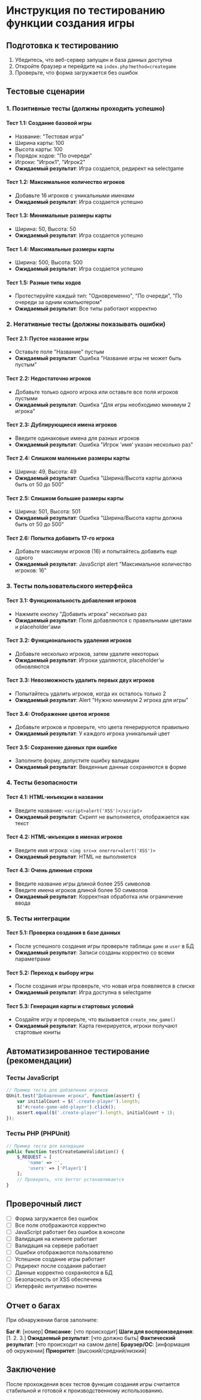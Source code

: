 # Инструкция по тестированию функции создания игры

## Подготовка к тестированию

1. Убедитесь, что веб-сервер запущен и база данных доступна
2. Откройте браузер и перейдите на `index.php?method=creategame`
3. Проверьте, что форма загружается без ошибок

## Тестовые сценарии

### 1. Позитивные тесты (должны проходить успешно)

#### Тест 1.1: Создание базовой игры
- Название: "Тестовая игра"
- Ширина карты: 100
- Высота карты: 100
- Порядок ходов: "По очереди"
- Игроки: "Игрок1", "Игрок2"
- **Ожидаемый результат**: Игра создается, редирект на selectgame

#### Тест 1.2: Максимальное количество игроков
- Добавьте 16 игроков с уникальными именами
- **Ожидаемый результат**: Игра создается успешно

#### Тест 1.3: Минимальные размеры карты
- Ширина: 50, Высота: 50
- **Ожидаемый результат**: Игра создается успешно

#### Тест 1.4: Максимальные размеры карты  
- Ширина: 500, Высота: 500
- **Ожидаемый результат**: Игра создается успешно

#### Тест 1.5: Разные типы ходов
- Протестируйте каждый тип: "Одновременно", "По очереди", "По очереди за одним компьютером"
- **Ожидаемый результат**: Все типы работают корректно

### 2. Негативные тесты (должны показывать ошибки)

#### Тест 2.1: Пустое название игры
- Оставьте поле "Название" пустым
- **Ожидаемый результат**: Ошибка "Название игры не может быть пустым"

#### Тест 2.2: Недостаточно игроков
- Добавьте только одного игрока или оставьте все поля игроков пустыми
- **Ожидаемый результат**: Ошибка "Для игры необходимо минимум 2 игрока"

#### Тест 2.3: Дублирующиеся имена игроков
- Введите одинаковые имена для разных игроков
- **Ожидаемый результат**: Ошибка "Игрок 'имя' указан несколько раз"

#### Тест 2.4: Слишком маленькие размеры карты
- Ширина: 49, Высота: 49
- **Ожидаемый результат**: Ошибка "Ширина/Высота карты должна быть от 50 до 500"

#### Тест 2.5: Слишком большие размеры карты
- Ширина: 501, Высота: 501  
- **Ожидаемый результат**: Ошибка "Ширина/Высота карты должна быть от 50 до 500"

#### Тест 2.6: Попытка добавить 17-го игрока
- Добавьте максимум игроков (16) и попытайтесь добавить еще одного
- **Ожидаемый результат**: JavaScript alert "Максимальное количество игроков: 16"

### 3. Тесты пользовательского интерфейса

#### Тест 3.1: Функциональность добавления игроков
- Нажмите кнопку "Добавить игрока" несколько раз
- **Ожидаемый результат**: Поля добавляются с правильными цветами и placeholder'ами

#### Тест 3.2: Функциональность удаления игроков
- Добавьте несколько игроков, затем удалите некоторых
- **Ожидаемый результат**: Игроки удаляются, placeholder'ы обновляются

#### Тест 3.3: Невозможность удалить первых двух игроков
- Попытайтесь удалить игроков, когда их осталось только 2
- **Ожидаемый результат**: Alert "Нужно минимум 2 игрока для игры"

#### Тест 3.4: Отображение цветов игроков
- Добавьте игроков и проверьте, что цвета генерируются правильно
- **Ожидаемый результат**: У каждого игрока уникальный цвет

#### Тест 3.5: Сохранение данных при ошибке
- Заполните форму, допустите ошибку валидации
- **Ожидаемый результат**: Введенные данные сохраняются в форме

### 4. Тесты безопасности

#### Тест 4.1: HTML-инъекции в названии
- Введите название: `<script>alert('XSS')</script>`
- **Ожидаемый результат**: Скрипт не выполняется, отображается как текст

#### Тест 4.2: HTML-инъекции в именах игроков
- Введите имя игрока: `<img src=x onerror=alert('XSS')>`
- **Ожидаемый результат**: HTML не выполняется

#### Тест 4.3: Очень длинные строки
- Введите название игры длиной более 255 символов
- Введите имена игроков длиной более 50 символов
- **Ожидаемый результат**: Корректная обработка или ограничение ввода

### 5. Тесты интеграции

#### Тест 5.1: Проверка создания в базе данных
- После успешного создания игры проверьте таблицы `game` и `user` в БД
- **Ожидаемый результат**: Записи созданы корректно со всеми параметрами

#### Тест 5.2: Переход к выбору игры
- После создания игры проверьте, что новая игра появляется в списке
- **Ожидаемый результат**: Игра доступна в selectgame

#### Тест 5.3: Генерация карты и стартовых условий
- Создайте игру и проверьте, что вызывается `create_new_game()`
- **Ожидаемый результат**: Карта генерируется, игроки получают стартовые юниты

## Автоматизированное тестирование (рекомендации)

### Тесты JavaScript
```javascript
// Пример теста для добавления игроков
QUnit.test("Добавление игрока", function(assert) {
    var initialCount = $('.create-player').length;
    $('#create-game-add-player').click();
    assert.equal($('.create-player').length, initialCount + 1);
});
```

### Тесты PHP (PHPUnit)
```php
// Пример теста для валидации
public function testCreateGameValidation() {
    $_REQUEST = [
        'name' => '',
        'users' => ['Player1']
    ];
    // Проверить, что $error устанавливается
}
```

## Проверочный лист

- [ ] Форма загружается без ошибок
- [ ] Все поля отображаются корректно
- [ ] JavaScript работает без ошибок в консоли
- [ ] Валидация на клиенте работает
- [ ] Валидация на сервере работает
- [ ] Ошибки отображаются пользователю
- [ ] Успешное создание игры работает
- [ ] Редирект после создания работает
- [ ] Данные корректно сохраняются в БД
- [ ] Безопасность от XSS обеспечена
- [ ] Интерфейс интуитивно понятен

## Отчет о багах

При обнаружении багов заполните:

**Баг #**: [номер]
**Описание**: [что происходит]
**Шаги для воспроизведения**: [1. 2. 3.]
**Ожидаемый результат**: [что должно быть]
**Фактический результат**: [что происходит на самом деле]
**Браузер/ОС**: [информация об окружении]
**Приоритет**: [высокий/средний/низкий]

## Заключение

После прохождения всех тестов функция создания игры считается стабильной и готовой к производственному использованию.